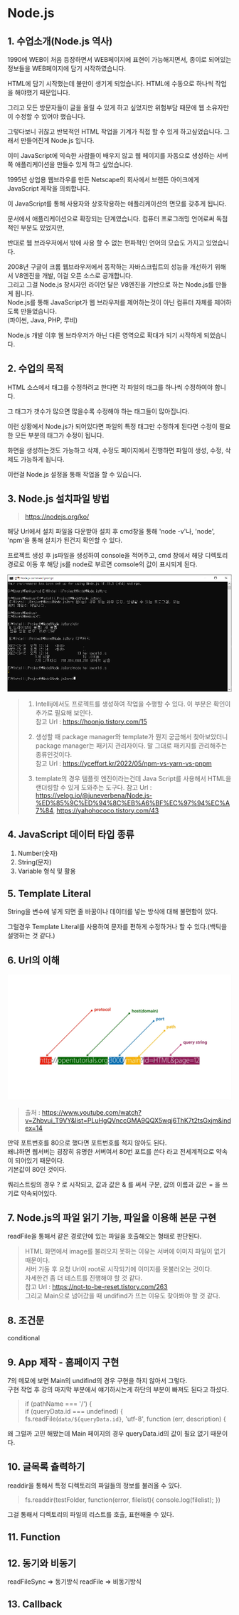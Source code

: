 # Node.js

## 1. 수업소개(Node.js 역사)

1990에 WEB이 처음 등장하면서 WEB페이지에 표현이 가능해지면서, 종이로 되어있는 정보들을 WEB페이지에 담기 시작하였습니다.  

HTML에 담기 시작했는데 불만이 생기게 되었습니다. HTML에 수동으로 하나씩 작업을 해야했기 때문입니다.  

그리고 모든 방문자들이 글을 올릴 수 있게 하고 싶었지만 위험부담 때문에 웹 소유자만이 수정할 수 있어야 했습니다.  

그렇다보니 귀찮고 반복적인 HTML 작업을 기계가 직접 할 수 있게 하고싶었습니다. 그래서 만들어진게 Node.js 입니다.  

이미 JavaScript에 익숙한 사람들이 배우지 않고 웹 페이지를 자동으로 생성하는 서버 쪽 애플리케이션을 만들수 있게 하고 싶었습니다.  

1995년 상업용 웹브라우를 만든 Netscape의 회사에서 브랜든 아이크에게 JavaScript 제작을 의뢰합니다.  

이 JavaScript를 통해 사용자와 상호작용하는 애플리케이션의 면모를 갖추게 됩니다.  

문서에서 애플리케이션으로 확장되는 단계였습니다. 컴퓨터 프로그래밍 언어로써 독점적인 부분도 있었지만,  

반대로 웹 브라우저에서 밖에 사용 할 수 없는 편파적인 언어의 모습도 가지고 있었습니다.

2008년 구글이 크롬 웹브라우저에서 동작하는 자바스크립트의 성능을 개선하기 위해서 V8엔진을 개발, 이걸 오픈 소스로 공개합니다.  
그리고 그걸 Node.js 창시자인 라이언 달은 V8엔진을 기반으로 하는 Node.js를 만들게 됩니다.  
Node.js를 통해 JavaScript가 웹 브라우저를 제어하는것이 아닌 컴퓨터 자체를 제어하도록 만들었습니다.  
(파이썬, Java, PHP, 루비)  

Node.js 개발 이후 웹 브라우저가 아닌 다른 영역으로 확대가 되기 시작하게 되었습니다.

## 2. 수업의 목적

HTML 소스에서 태그를 수정하려고 한다면 각 파일의 태그를 하나씩 수정하여야 합니다.  

그 태그가 갯수가 많으면 많을수록 수정해야 하는 태그들이 많아집니다.  

이런 상황에서 Node.js가 되어있다면 파일의 특정 태그만 수정하게 된다면 수정이 필요한 모든 부분의 태그가 수정이 됩니다.  

화면을 생성하는것도 가능하고 삭제, 수정도 페이지에서 진행하면 파일이 생성, 수정, 삭제도 가능하게 됩니다.

이런걸 Node.js 설정을 통해 작업을 할 수 있습니다.

## 3. Node.js 설치파일 방법

>https://nodejs.org/ko/

해당 Url에서 설치 파일을 다운받아 설치 후 cmd창을 통해 'node -v'나, 'node', 'npm'을 통해 설치가 된건지 확인할 수 있다.

프로젝트 생성 후 js파일을 생성하여 console을 적어주고, cmd 창에서 해당 디렉토리 경로로 이동 후 해당 js를 node로 부르면 comsole의 값이 표시되게 된다.

![img.png](img.png)

> 1. Intellij에서도 프로젝트를 생성하여 작업을 수행할 수 있다. 이 부분은 확인이 추가로 필요해 보인다.  
> 참고 Url : https://hoonjo.tistory.com/15  
> 
> 2. 생성할 때 package manager와 template가 뭔지 궁금해서 찾아보았더니 package manager는 패키지 관리자이다. 말 그대로 패키지를 관리해주는 종류인것이다.  
> 참고 Url : https://yceffort.kr/2022/05/npm-vs-yarn-vs-pnpm  
> 
> 3. template의 경우 템플릿 엔진이라는건데 Java Script를 사용해서 HTML을 랜더링할 수 있게 도와주는 도구다.
> 참고 Url : https://velog.io/@juneverbena/Node.js-%ED%85%9C%ED%94%8C%EB%A6%BF%EC%97%94%EC%A7%84, https://yahohococo.tistory.com/43

## 4. JavaScript 데이터 타입 종류

1. Number(숫자)
2. String(문자)
3. Variable 형식 및 활용

## 5. Template Literal

String을 변수에 넣게 되면 줄 바꿈이나 데이터를 넣는 방식에 대해 불편함이 있다.

그럴경우 Template Literal를 사용하여 문자를 편하게 수정하거나 할 수 있다.(백틱을 설명하는 것  같다.)

## 6. Url의 이해

![img_1.png](img_1.png)
>출처 : https://www.youtube.com/watch?v=Zhbvui_T9VY&list=PLuHgQVnccGMA9QQX5wqj6ThK7t2tsGxjm&index=14

만약 포트번호를 80으로 했다면 포트번호를 적지 않아도 된다.  
왜냐하면 웹서버는 굉장히 유명한 서버여서 80번 포트를 쓴다 라고 전세계적으로 약속이 되어있기 때문이다.  
기본값이 80인 것이다.

쿼리스트링의 경우 ? 로 시작되고, 값과 값은 & 를 써서 구분, 값의 이름과 값은 = 을 쓰기로 약속되어있다.

## 7. Node.js의 파일 읽기 기능, 파일을 이용해 본문 구현

readFile을 통해서 같은 경로안에 있는 파일을 호출해오는 형태로 판단된다.

> HTML 화면에서 image를 불러오지 못하는 이유는 서버에 이미지 파일이 없기 때문이다.  
> 서버 기동 후 요청 Url이 root로 시작되기에 이미지를 못불러오는 것이다.  
> 자세한건 좀 더 테스트를 진행해야 할 것 같다.  
> 참고 Url : https://not-to-be-reset.tistory.com/263  
> 그리고 Main으로 넘어갔을 때 undifind가 뜨는 이유도 찾아봐야 할 것 같다.

## 8. 조건문

conditional

## 9. App 제작 - 홈페이지 구현

7의 메모에 보면 Main의 undifind의 경우 구현을 하지 않아서 그렇다.  
구현 작업 후 강의 마지막 부분에서 얘기하시는게 하단의 부분이 빠져도 된다고 하셨다.

> if (pathName === '/') {  
> if (queryData.id === undefined) {  
> fs.readFile(`data/${queryData.id}`, 'utf-8', function (err, description) {

왜 그럴까 고민 해봤는데 Main 페이지의 경우 queryData.id의 값이 필요 없기 때문이다.

## 10. 글목록 츌력하기

readdir을 통해서 특정 디렉토리의 파일들의 정보를 불러올 수 있다.

> fs.readdir(testFolder, function(error, filelist){ console.log(filelist); })

그걸 통해서 디렉토리의 파일의 리스트를 호출, 표현해줄 수 있다.

## 11. Function

## 12. 동기와 비동기

readFileSync => 동기방식
readFile => 비동기방식

## 13. Callback




